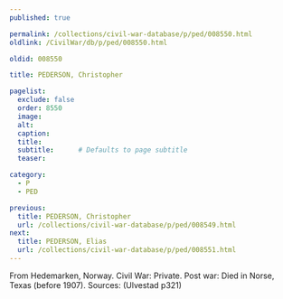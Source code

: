 ```yaml
---
published: true

permalink: /collections/civil-war-database/p/ped/008550.html
oldlink: /CivilWar/db/p/ped/008550.html

oldid: 008550

title: PEDERSON, Christopher

pagelist:
  exclude: false
  order: 8550
  image: 
  alt:
  caption:
  title:
  subtitle:      # Defaults to page subtitle
  teaser:

category: 
  - P 
  - PED

previous:
  title: PEDERSON, Christopher
  url: /collections/civil-war-database/p/ped/008549.html  
next:
  title: PEDERSON, Elias
  url: /collections/civil-war-database/p/ped/008551.html   
---
```

From Hedemarken, Norway. Civil War: Private. Post war: Died in Norse, Texas (before 1907). Sources: (Ulvestad p321)